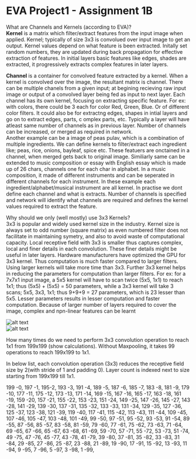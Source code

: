 # EVA Project1 - Assignment 1B
What are Channels and Kernels (according to EVA)?  
**Kernel** is a matrix which filter/extract features from the input image when applied. Kernel; typically of size 3x3 is convolued over input image to get an output. Kernel values depend on what feature is been extracted. Initally set random numbers, they are updated during back propagation for effective extraction of features. In initial layers basic features like edges, shades are extracted, it progressively extracts complex features in later layers.

**Channel** is a container for convolved feature extracted by a kernel. When a kernel is convolved over the image, the resultant matrix is channel. There can be multiple chanels from a given input; at begining recieving raw input image or output of a convolved layer being fed as input to next layer. Each channel has its own kernel, focusing on extracting specific feature. For ex: with colors, there could be 3 each for color Red, Green, Blue. Or of different color filters. It could also be for extractng edges, shapes in intial layers and go on to extract edges, parts, c&nbsp;omplex parts, etc. Typically a layer will have atleast same number of channels as in previous layer. Number of channels can be increased, or merged as required in network.  
Another example can be a image of peas pulav, which is a combination of multiple ingredients. We can define kernels to filter/extract each ingredient like; peas, rice, onions, bayleaf, spice etc. These featuers are onctained in a channel, when merged gets back to original image. Similiarly same can be extended to music composition or essay with English essay which is made up of 26 chars, channels one for each char in alphabet. In a music composition, it made of different instruments and can be seperated in different channels for each instrument. In these example each ingredient/alphabet/musical instrument are all kernel.
In practise we dont define each channel and what is extracts. Number of channels is specified and network will identify what channels are required and defines the kernel values required to extract the feature.




Why should we only (well mostly) use 3x3 Kernels?  
3x3 is popular and widely used kernel size in the industry. Kernel size is always set to odd number (square matrix) as even numbered filter does not facilitate in maintaining symetry, and also to avoid waste of computational capacity. 
Local receptive field with 3x3 is smaller thus captures complex, local and finer details in each convolution. These finer details might be useful in later layers.
Hardware manufacturers have optimized the GPU for 3x3 kernel. Thus computation is much faster compared to larger filters. Using larger kernels will take more time than 3x3.
Further 3x3 kernel helps in reducing the parameters for computation than larger filters. For ex: for a 7x7x1 input image, a 5x5 kernel will have to scan twice (5x5, 1x1) to reach 1x1; thus (5x5) + (5x5) = 50 parameters, while a 3x3 kernel will take 3 scans; 5x5, 3x3, 1x1; thus 9+9+9 = 27 parameters, which is 23 lesser than 5x5. Lesser parameters results in lesser computation and faster computation.
Because of larger number of layers required to cover the image, complex and npn-linear features can be learnt




![alt text](https://github.com/asudupa/Project1/blob/master/conv.gif)  
![alt text](https://github.com/asudupa/Project1/blob/master/convolution.png)  






How many times do we need to perform 3x3 convolution operation to reach 1x1 from 199x199 (show calculations).
Without Maxpooling, it takes 99 operations to reach 199x199 to 1x1.

In below list, each convolution operation (3x3) reduces the receptive field size by 2(with stride of 1 and padding 0). Layer count is  indexed next to size starting from 199x199 till 1x1.

199 -0, 197 -1, 195-2, 	193 -3, 191 -4, 189 -5,	187 -6, 185 -7, 183 -8,	181 -9,	179 -10, 177 -11, 175 -12, 173 -13, 171 -14, 169 -15, 	167 -16, 165 -17, 163 -18, 161 -19, 159 -20, 157 -21, 	155 -22, 153 -23, 151 -24, 149 -25, 147 -26, 145 -27, 143 -28, 141 -29, 139 -30, 137 -31, 135 -32, 133 -33, 131 -34, 129 -35, 127 -36, 125 -37, 123 -38, 121 -39, 119 -40, 117 -41, 115 -42, 113 -43, 111 -44, 109 -45, 107 -46, 105 -47, 103 -48, 101 -49, 99 -50, 97 -51, 95 -52, 93 -53, 91 -54, 89 -55, 87 -56, 85 -57, 83 -58, 81 -59, 79 -60, 77 -61, 75 -62, 73 -63, 71 -64, 69 -65, 67 -66, 65 -67, 63 -68, 61 -69, 59 -70, 57 -71, 55 -72, 53 -73, 51 -74, 49 -75, 47 -76, 45 -77, 43 -78, 41 -79, 39 -80, 37 -81, 35 -82, 33 -83, 31 -84, 29 -85, 27 -86, 25 -87, 23 -88, 21 -89, 19 -90, 17 -91, 15 -92, 13 -93, 11 -94, 9 -95, 7 -96, 5 -97, 3 -98, 1 -99, 

